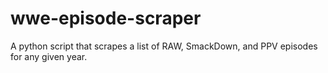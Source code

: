 # wwe-episode-scraper
A python script that scrapes a list of RAW, SmackDown, and PPV episodes for any given year.
